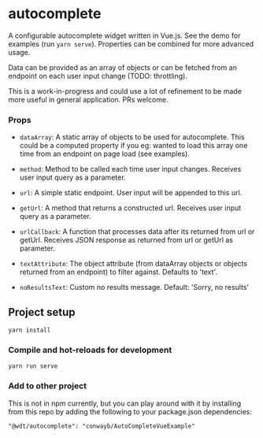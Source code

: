 # autocomplete

A configurable autocomplete widget written in Vue.js.
See the demo for examples (run `yarn serve`).
Properties can be combined for more advanced usage.

Data can be provided as an array of objects or can be fetched from an endpoint on each user input change (TODO: throttling).

This is a work-in-progress and could use a lot of refinement to be made more useful in general application. PRs welcome.

### Props

- `dataArray`: A static array of objects to be used for autocomplete. This could be a computed property if you eg: wanted to load this array one time from an endpoint on page load (see examples).

- `method`: Method to be called each time user input changes. Receives user input query as a parameter.

- `url`: A simple static endpoint. User input will be appended to this url.

- `getUrl`: A method that returns a constructed url. Receives user input query as a parameter.

- `urlCallback`: A function that processes data after its returned from url or getUrl. Receives JSON response as returned from url or getUrl as parameter.

- `textAttribute`: The object attribute (from dataArray objects or objects returned from an endpoint) to filter against. Defaults to 'text'.

- `noResultsText`: Custom no results message. Default: 'Sorry, no results'


## Project setup
```
yarn install
```

### Compile and hot-reloads for development
```
yarn run serve
```

### Add to other project

This is not in npm currently, but you can play around with it by installing from this repo by adding the following to your package.json dependencies:
```
"@wdt/autocomplete": "conwayb/AutoCompleteVueExample"
```
